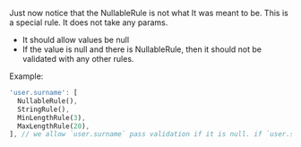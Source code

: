 Just now notice that the NullableRule is not what It was meant to be. This is a special rule.
It does not take any params.

- It should allow values be null
- If the value is null and there is NullableRule, then it should not be validated with any other rules.

Example:

```dart
'user.surname': [
  NullableRule(),
  StringRule(),
  MinLengthRule(3),
  MaxLengthRule(20),
], // we allow `user.surname` pass validation if it is null. if `user.surname` is null, then it will not be validated with StringRule, MinLengthRule, MaxLengthRule, otherwise it will be validated with all of them.
```
